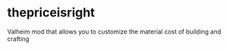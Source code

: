 # thepriceisright
Valheim mod that allows you to customize the material cost of building and crafting
